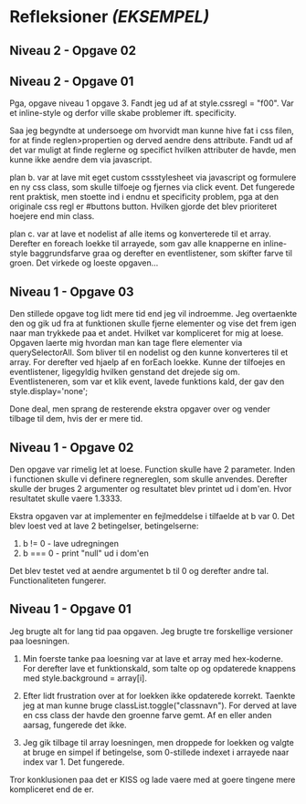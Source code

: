 # Refleksioner  *(EKSEMPEL)*

## Niveau 2 - Opgave 02



## Niveau 2 - Opgave 01

Pga, opgave niveau 1 opgave 3. Fandt jeg ud af at style.cssregl = "f00". Var et inline-style og derfor ville skabe problemer ift. specificity.

Saa jeg begyndte at undersoege om hvorvidt man kunne hive fat i css filen, for at finde reglen>propertien og derved aendre dens attribute. Fandt ud af det var muligt at finde reglerne og specifict hvilken attributer de havde, men kunne ikke aendre dem via javascript.

plan b. var at lave mit eget custom cssstylesheet via javascript og formulere en ny css class, som skulle tilfoeje og fjernes via click event.
Det fungerede rent praktisk, men stoette ind i endnu et specificity problem, pga at den originale css regl er #buttons button. Hvilken gjorde det blev prioriteret hoejere end min class.

plan c. var at lave et nodelist af alle items og konverterede til et array. Derefter en foreach loekke til arrayede, som gav alle knapperne en inline-style baggrundsfarve graa og derefter en eventlistener, som skifter farve til groen. Det virkede og loeste opgaven...


## Niveau 1 - Opgave 03

Den stillede opgave tog lidt mere tid end jeg vil indroemme. Jeg overtaenkte den og gik ud fra at funktionen skulle fjerne elementer og vise det frem igen naar man trykkede paa et andet.
Hvilket var kompliceret for mig at loese. 
Opgaven laerte mig hvordan man kan tage flere elementer via querySelectorAll. Som bliver til en nodelist og den kunne konverteres til et array.
For derefter ved hjaelp af en forEach loekke. Kunne der tilfoejes en eventlistener, ligegyldig hvilken genstand det drejede sig om.
Eventlisteneren, som var et klik event, lavede funktions kald, der gav den style.display='none'; 

Done deal, men sprang de resterende ekstra opgaver over og vender tilbage til dem, hvis der er mere tid.

## Niveau 1 - Opgave 02

Den opgave var rimelig let at loese. Function skulle have 2 parameter. Inden i functionen skulle vi definere regnereglen, som skulle anvendes. Derefter skulle der bruges 2 argumenter og resultatet blev printet ud i dom'en. Hvor resultatet skulle vaere 1.3333.

Ekstra opgaven var at implementer en fejlmeddelse i tilfaelde at b var 0. Det blev loest ved at lave 2 betingelser, betingelserne: 
1. b != 0 - lave udregningen 
2. b === 0 - print "null" ud i dom'en

Det blev testet ved at aendre argumentet b til 0 og derefter andre tal. Functionaliteten fungerer.

## Niveau 1 - Opgave 01

Jeg brugte alt for lang tid paa opgaven. Jeg brugte tre forskellige versioner paa loesningen.

1. Min foerste tanke paa loesning var at lave et array med hex-koderne. For derefter lave et funktionskald, som talte op og opdaterede knappens med style.background = array[i]. 

2. Efter lidt frustration over at for loekken ikke opdaterede korrekt. Taenkte jeg at man kunne bruge classList.toggle("classnavn"). For derved at lave en css class der havde den groenne farve gemt. Af en eller anden aarsag, fungerede det ikke.

3. Jeg gik tilbage til array loesningen, men droppede for loekken og valgte at bruge en simpel if betingelse, som 0-stillede indexet i arrayede naar index var 1. Det fungerede.

Tror konklusionen paa det er KISS og lade vaere med at goere tingene mere kompliceret end de er.